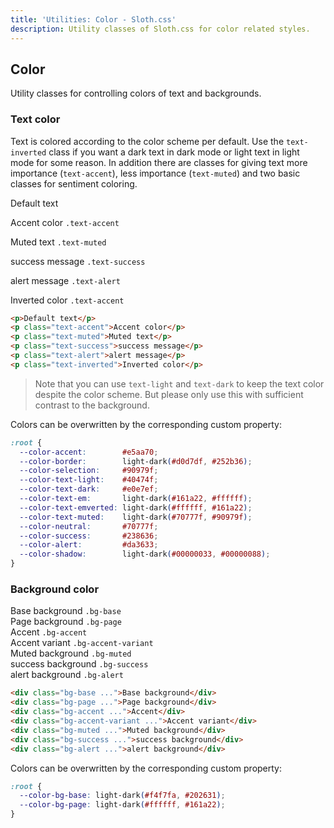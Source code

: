 ```yaml
---
title: 'Utilities: Color - Sloth.css'
description: Utility classes of Sloth.css for color related styles.
---
```


## Color

Utility classes for controlling colors of text and backgrounds.

### Text color

Text is colored according to the color scheme per default. Use the `text-inverted` class if you want a dark text in dark mode or light text in light mode for some reason. In addition there are classes for giving text more importance (`text-accent`), less importance (`text-muted`) and two basic classes for sentiment coloring.

<div class="demo">
  <p>Default text</p>
  <p class="text-accent">Accent color <code>.text-accent</code></p>
  <p class="text-muted">Muted text <code>.text-muted</code></p>
  <p class="text-success">success message <code>.text-success</code></p>
  <p class="text-alert">alert message <code>.text-alert</code></p>
  <p class="text-inverted">Inverted color <code>.text-accent</code></p>
</div>

```html
<p>Default text</p>
<p class="text-accent">Accent color</p>
<p class="text-muted">Muted text</p>
<p class="text-success">success message</p>
<p class="text-alert">alert message</p>
<p class="text-inverted">Inverted color</p>
```

> Note that you can use `text-light` and `text-dark` to keep the text color despite the color scheme. But please only use this with sufficient contrast to the background.

Colors can be overwritten by the corresponding custom property:

```css
:root {
  --color-accent:        #e5aa70;
  --color-border:        light-dark(#d0d7df, #252b36);
  --color-selection:     #90979f;
  --color-text-light:    #40474f;
  --color-text-dark:     #e0e7ef;
  --color-text-em:       light-dark(#161a22, #ffffff);
  --color-text-emverted: light-dark(#ffffff, #161a22);
  --color-text-muted:    light-dark(#70777f, #90979f);
  --color-neutral:       #70777f;
  --color-success:       #238636;
  --color-alert:         #da3633;
  --color-shadow:        light-dark(#00000033, #00000088);
}
```

### Background color

<div class="demo flex-col gap-4">
  <div class="bg-base p-4 rounded">Base background <code>.bg-base</code></div>
  <div class="bg-page p-4 rounded">Page background <code>.bg-page</code></div>
  <div class="bg-accent p-4 rounded">Accent <code>.bg-accent</code></div>
  <div class="bg-accent-variant p-4 rounded">Accent variant <code>.bg-accent-variant</code></div>
  <div class="bg-muted p-4 rounded">Muted background <code>.bg-muted</code></div>
  <div class="bg-success p-4 rounded">success background <code>.bg-success</code></div>
  <div class="bg-alert p-4 rounded">alert background <code>.bg-alert</code></div>
</div>

```html
<div class="bg-base ...">Base background</div>
<div class="bg-page ...">Page background</div>
<div class="bg-accent ...">Accent</div>
<div class="bg-accent-variant ...">Accent variant</div>
<div class="bg-muted ...">Muted background</div>
<div class="bg-success ...">success background</div>
<div class="bg-alert ...">alert background</div>
```

Colors can be overwritten by the corresponding custom property:

```css
:root {
  --color-bg-base: light-dark(#f4f7fa, #202631);
  --color-bg-page: light-dark(#ffffff, #161a22);
}
```
